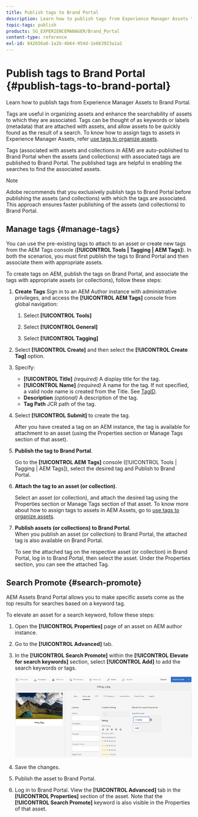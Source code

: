 ```yaml
---
title: Publish tags to Brand Portal
description: Learn how to publish tags from Experience Manager Assets to Brand Portal.
topic-tags: publish
products: SG_EXPERIENCEMANAGER/Brand_Portal
content-type: reference
exl-id: 842656a6-1a2b-4b64-954d-1e663923a1a1
---
```

# Publish tags to Brand Portal {#publish-tags-to-brand-portal}

Learn how to publish tags from Experience Manager Assets to Brand Portal.

Tags are useful in organizing assets and enhance the searchability of assets to which they are associated. Tags can be thought of as keywords or labels (metadata) that are attached with assets, and allow assets to be quickly found as the result of a search. To know how to assign tags to assets in Experience Manager Assets, refer [use tags to organize assets](https://experienceleague.adobe.com/en/docs/experience-manager-65/content/assets/managing/organize-assets).

Tags (associated with assets and collections in AEM) are auto-published to Brand Portal when the assets (and collections) with associated tags are published to Brand Portal. The published tags are helpful in enabling the searches to find the associated assets.

>[!NOTE]
>
>Adobe recommends that you exclusively publish tags to Brand Portal before publishing the assets (and collections) with which the tags are associated. This approach ensures faster publishing of the assets (and collections) to Brand Portal.

## Manage tags {#manage-tags}

You can use the pre-existing tags to attach to an asset or create new tags from the AEM Tags console (**[!UICONTROL Tools | Tagging | AEM Tags]**). In both the scenarios, you must first publish the tags to Brand Portal and then associate them with appropriate assets.

To create tags on AEM, publish the tags on Brand Portal, and associate the tags with appropriate assets (or collections), follow these steps:

1. **Create Tags**
Sign in to an AEM Author instance with administrative privileges, and access the **[!UICONTROL AEM Tags]** console from global navigation:

   1. Select **[!UICONTROL Tools]**

   1. Select **[!UICONTROL General]**

   1. Select **[!UICONTROL Tagging]**

1. Select **[!UICONTROL Create]** and then select the **[!UICONTROL Create Tag]** option.
1. Specify:

    * **[!UICONTROL Title]**
      *(required)* A display title for the tag.
    * **[!UICONTROL Name]**
      *(required)* A name for the tag. If not specified, a valid node name is created from the Title. See [TagID](https://experienceleague.adobe.com/en/docs/experience-manager-65/content/implementing/developing/platform/tagging/framework).
    * **Description**
      *(optional)* A description of the tag.
    * **Tag Path**
      JCR path of the tag.

1. Select **[!UICONTROL Submit]** to create the tag.

   After you have created a tag on an AEM instance, the tag is available for attachment to an asset (using the Properties section or Manage Tags section of that asset).

1. **Publish the tag to Brand Portal**.

   Go to the **[!UICONTROL AEM Tags]** console ([!UICONTROL Tools | Tagging | AEM Tags]), select the desired tag and Publish to Brand Portal.

1. **Attach the tag to an asset (or collection)**.

   Select an asset (or collection), and attach the desired tag using the Properties section or Manage Tags section of that asset. To know more about how to assign tags to assets in AEM Assets, go to [use tags to organize assets](https://experienceleague.adobe.com/en/docs/experience-manager-65/content/assets/managing/organize-assets).

1. **Publish assets (or collections) to Brand Portal**.  
   When you publish an asset (or collection) to Brand Portal, the attached tag is also available on Brand Portal.

   To see the attached tag on the respective asset (or collection) in Brand Portal, log in to Brand Portal, then select the asset. Under the Properties section, you can see the attached Tag.

## Search Promote {#search-promote}

AEM Assets Brand Portal allows you to make specific assets come as the top results for searches based on a keyword tag.

To elevate an asset for a search keyword, follow these steps:

1. Open the **[!UICONTROL Properties]** page of an asset on AEM author instance.
1. Go to the **[!UICONTROL Advanced]** tab.
1. In the **[!UICONTROL Search Promote]** within the **[!UICONTROL Elevate for search keywords]** section, select **[!UICONTROL Add]** to add the search keywords or tags.

   ![](assets/search-promote.png)

1. Save the changes.
1. Publish the asset to Brand Portal.
1. Log in to Brand Portal. View the **[!UICONTROL Advanced]** tab in the **[!UICONTROL Properties]** section of the asset.
Note that the **[!UICONTROL Search Promote]** keyword is also visible in the Properties of that asset.
